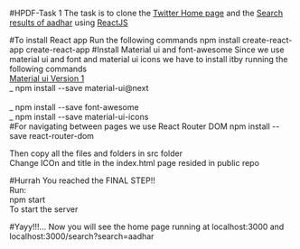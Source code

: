 #HPDF-Task 1
    The task is to clone the [Twitter Home page](https:www.twitter.com) 
            and the [Search results of aadhar](https://twitter.com/search?q=aadhaar) using [ReactJS](https://reactjs.org/)


#To install React app 
   Run the following commands 
        npm install create-react-app
        create-react-app <Project name>
#Install Material ui and font-awesome
Since we use material ui and font  and material ui icons we have to install itby running the following commands<br/>
    [Material ui Version 1](https://material-ui-next.com/)<br/>
    _    npm install --save material-ui@next<br/>  
    _    npm install --save font-awesome<br/>
    _    npm install --save material-ui-icons<br/>
 #For navigating between pages we use React Router DOM
      npm install --save react-router-dom<br/>

Then copy all the files and folders in src folder<br/>
      Change ICOn and title in the index.html page resided in public repo<br/>


#Hurrah You reached the FINAL STEP!!  
     Run:<br/>npm start  <br/>
  To start the server <br/>

#Yayy!!!... Now you will see the home page running at localhost:3000 and localhost:3000/search?search=aadhar


